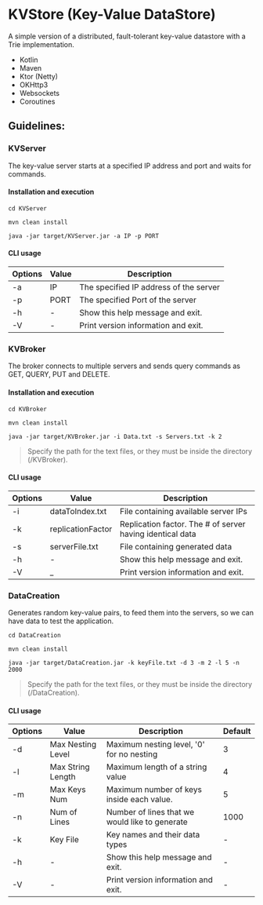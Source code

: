 # KVStore (Key-Value DataStore)
A simple version of a distributed, fault-tolerant key-value datastore with a Trie implementation.

* Kotlin
* Maven
* Ktor (Netty)
* OKHttp3
* Websockets
* Coroutines

## Guidelines:

### KVServer
The key-value server starts at a specified IP address and port and waits for commands.

#### Installation and execution

`cd KVServer`

`mvn clean install`

`java -jar target/KVServer.jar -a IP -p PORT`

#### CLI usage
Options | Value | Description
---     | ---   | --- |
-a      | IP    | The specified IP address of the server
-p      | PORT  | The specified Port of the server
-h      | -     | Show this help message and exit.
-V      | -     | Print version information and exit.

### KVBroker
The broker connects to multiple servers and sends query commands as GET, QUERY, PUT and DELETE.

#### Installation and execution

`cd KVBroker`

`mvn clean install`

`java -jar target/KVBroker.jar -i Data.txt -s Servers.txt -k 2`

> Specify the path for the text files, or they must be inside the directory (/KVBroker).

#### CLI usage
Options | Value             | Description
---     | ---               | --- |
-i      | dataToIndex.txt   | File containing available server IPs
-k      | replicationFactor | Replication factor. The # of server having identical data
-s      | serverFile.txt    | File containing generated data
-h      | -                 | Show this help message and exit.
-V      | _                 | Print version information and exit.


### DataCreation
Generates random key-value pairs, to feed them into the servers, so we can have data to test the application.

`cd DataCreation`

`mvn clean install`

`java -jar target/DataCreation.jar -k keyFile.txt -d 3 -m 2 -l 5 -n 2000`

> Specify the path for the text files, or they must be inside the directory (/DataCreation).

#### CLI usage
Options | Value             | Description                                    | Default
---     | ---               | ---                                            | --- |
-d      | Max Nesting Level | Maximum nesting level, '0' for no nesting      | 3
-l      | Max String Length | Maximum length of a string value               | 4
-m      | Max Keys Num      | Maximum number of keys inside each value.      | 5
-n      | Num of Lines      | Number of lines that we would like to generate | 1000
-k      | Key File          | Key names and their data types                 | -
-h      | -                 | Show this help message and exit.               | -
-V      | -                 | Print version information and exit.            | -

